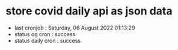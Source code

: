 # store covid daily api as json data

- last cronjob : Saturday, 06 August 2022 01:13:29
- status og cron : success
- status daily cron : success
      
      